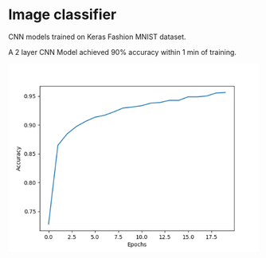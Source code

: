 # Image classifier

CNN models trained on Keras Fashion MNIST dataset.

A 2 layer CNN Model achieved 90% accuracy within 1 min of training.

![Alt text](fashion_model_accuracy_plot.png?raw=true "Accuracy VS. epochs")
